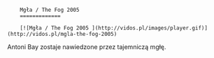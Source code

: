 
        Mgła / The Fog 2005 
        =============
        
        [![Mgła / The Fog 2005 ](http://vidos.pl/images/player.gif)](http://vidos.pl/mgla-the-fog-2005)
        
        
 Antoni Bay zostaje nawiedzone przez tajemniczą mgłę. 
    
